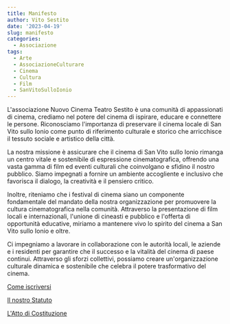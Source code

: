 ```yaml
---
title: Manifesto
author: Vito Sestito
date: '2023-04-19'
slug: manifesto
categories:
  - Associazione
tags:
  - Arte
  - AssociazioneCulturare
  - Cinema
  - Cultura
  - Film
  - SanVitoSulloIonio
---
```

L'associazione Nuovo Cinema Teatro Sestito è una comunità di appassionati di cinema, crediamo nel potere del cinema di ispirare, educare e connettere le persone. Riconosciamo l'importanza di preservare il cinema locale di San Vito sullo Ionio come punto di riferimento culturale e storico che arricchisce il tessuto sociale e artistico della città.

La nostra missione è assicurare che il cinema di San Vito sullo Ionio rimanga un centro vitale e sostenibile di espressione cinematografica, offrendo una vasta gamma di film ed eventi culturali che coinvolgano e sfidino il nostro pubblico. Siamo impegnati a fornire un ambiente accogliente e inclusivo che favorisca il dialogo, la creatività e il pensiero critico.

Inoltre, riteniamo che i festival di cinema siano un componente fondamentale del mandato della nostra organizzazione per promuovere la cultura cinematografica nella comunità. Attraverso la presentazione di film locali e internazionali, l'unione di cineasti e pubblico e l'offerta di opportunità educative, miriamo a mantenere vivo lo spirito del cinema a San Vito sullo Ionio e oltre.

Ci impegniamo a lavorare in collaborazione con le autorità locali, le aziende e i residenti per garantire che il successo e la vitalità del cinema di paese continui. Attraverso gli sforzi collettivi, possiamo creare un'organizzazione culturale dinamica e sostenibile che celebra il potere trasformativo del cinema.

[Come iscriversi](/2023/04/20/come-unirsi-all-associazione/)

[Il nostro Statuto](/2023/04/18/statuto-nuovo-cinema-teatro-sestito/)

[L'Atto di Costituzione](/2023/04/18/atto-privato-di-costituzione/)